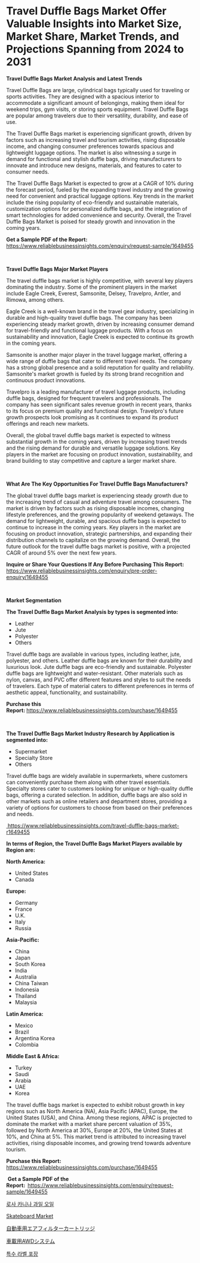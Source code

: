 <p><h1>Travel Duffle Bags Market Offer Valuable Insights into Market Size, Market Share, Market Trends, and Projections Spanning from 2024 to 2031</h1></p><p><strong>Travel Duffle Bags Market Analysis and Latest Trends</strong></p>
<p><p>Travel Duffle Bags are large, cylindrical bags typically used for traveling or sports activities. They are designed with a spacious interior to accommodate a significant amount of belongings, making them ideal for weekend trips, gym visits, or storing sports equipment. Travel Duffle Bags are popular among travelers due to their versatility, durability, and ease of use.</p><p>The Travel Duffle Bags market is experiencing significant growth, driven by factors such as increasing travel and tourism activities, rising disposable income, and changing consumer preferences towards spacious and lightweight luggage options. The market is also witnessing a surge in demand for functional and stylish duffle bags, driving manufacturers to innovate and introduce new designs, materials, and features to cater to consumer needs.</p><p>The Travel Duffle Bags Market is expected to grow at a CAGR of 10% during the forecast period, fueled by the expanding travel industry and the growing need for convenient and practical luggage options. Key trends in the market include the rising popularity of eco-friendly and sustainable materials, customization options for personalized duffle bags, and the integration of smart technologies for added convenience and security. Overall, the Travel Duffle Bags Market is poised for steady growth and innovation in the coming years.</p></p>
<p><strong>Get a Sample PDF of the Report:&nbsp;</strong> <a href="https://www.reliablebusinessinsights.com/enquiry/request-sample/1649455">https://www.reliablebusinessinsights.com/enquiry/request-sample/1649455</a></p>
<p>&nbsp;</p>
<p><strong>Travel Duffle Bags Major Market Players</strong></p>
<p><p>The travel duffle bags market is highly competitive, with several key players dominating the industry. Some of the prominent players in the market include Eagle Creek, Everest, Samsonite, Delsey, Travelpro, Antler, and Rimowa, among others.</p><p>Eagle Creek is a well-known brand in the travel gear industry, specializing in durable and high-quality travel duffle bags. The company has been experiencing steady market growth, driven by increasing consumer demand for travel-friendly and functional luggage products. With a focus on sustainability and innovation, Eagle Creek is expected to continue its growth in the coming years.</p><p>Samsonite is another major player in the travel luggage market, offering a wide range of duffle bags that cater to different travel needs. The company has a strong global presence and a solid reputation for quality and reliability. Samsonite's market growth is fueled by its strong brand recognition and continuous product innovations.</p><p>Travelpro is a leading manufacturer of travel luggage products, including duffle bags, designed for frequent travelers and professionals. The company has seen significant sales revenue growth in recent years, thanks to its focus on premium quality and functional design. Travelpro's future growth prospects look promising as it continues to expand its product offerings and reach new markets.</p><p>Overall, the global travel duffle bags market is expected to witness substantial growth in the coming years, driven by increasing travel trends and the rising demand for durable and versatile luggage solutions. Key players in the market are focusing on product innovation, sustainability, and brand building to stay competitive and capture a larger market share.</p></p>
<p>&nbsp;</p>
<p><strong>What Are The Key Opportunities For Travel Duffle Bags Manufacturers?</strong></p>
<p><p>The global travel duffle bags market is experiencing steady growth due to the increasing trend of casual and adventure travel among consumers. The market is driven by factors such as rising disposable incomes, changing lifestyle preferences, and the growing popularity of weekend getaways. The demand for lightweight, durable, and spacious duffle bags is expected to continue to increase in the coming years. Key players in the market are focusing on product innovation, strategic partnerships, and expanding their distribution channels to capitalize on the growing demand. Overall, the future outlook for the travel duffle bags market is positive, with a projected CAGR of around 5% over the next few years.</p></p>
<p><strong>Inquire or Share Your Questions If Any Before Purchasing This Report:</strong> <a href="https://www.reliablebusinessinsights.com/enquiry/pre-order-enquiry/1649455">https://www.reliablebusinessinsights.com/enquiry/pre-order-enquiry/1649455</a></p>
<p>&nbsp;</p>
<p><strong>Market Segmentation</strong></p>
<p><strong>The Travel Duffle Bags Market Analysis by types is segmented into:</strong></p>
<p><ul><li>Leather</li><li>Jute</li><li>Polyester</li><li>Others</li></ul></p>
<p><p>Travel duffle bags are available in various types, including leather, jute, polyester, and others. Leather duffle bags are known for their durability and luxurious look. Jute duffle bags are eco-friendly and sustainable. Polyester duffle bags are lightweight and water-resistant. Other materials such as nylon, canvas, and PVC offer different features and styles to suit the needs of travelers. Each type of material caters to different preferences in terms of aesthetic appeal, functionality, and sustainability.</p></p>
<p><strong>Purchase this Report:&nbsp;</strong><a href="https://www.reliablebusinessinsights.com/purchase/1649455">https://www.reliablebusinessinsights.com/purchase/1649455</a></p>
<p>&nbsp;</p>
<p><strong>The Travel Duffle Bags Market Industry Research by Application is segmented into:</strong></p>
<p><ul><li>Supermarket</li><li>Specialty Store</li><li>Others</li></ul></p>
<p><p>Travel duffle bags are widely available in supermarkets, where customers can conveniently purchase them along with other travel essentials. Specialty stores cater to customers looking for unique or high-quality duffle bags, offering a curated selection. In addition, duffle bags are also sold in other markets such as online retailers and department stores, providing a variety of options for customers to choose from based on their preferences and needs.</p></p>
<p><a href="https://www.reliablebusinessinsights.com/travel-duffle-bags-market-r1649455">&nbsp;https://www.reliablebusinessinsights.com/travel-duffle-bags-market-r1649455</a></p>
<p><strong>In terms of Region, the Travel Duffle Bags Market Players available by Region are:</strong></p>
<p>
    <p> <strong> North America: </strong>
        <ul>
            <li>United States</li>
            <li>Canada</li>
        </ul>
        </p> 
    <p> <strong> Europe: </strong>
        <ul>
            <li>Germany</li>
            <li>France</li>
            <li>U.K.</li>
            <li>Italy</li>
            <li>Russia</li>
        </ul>
        </p> 
    <p> <strong> Asia-Pacific: </strong>
        <ul>
            <li>China</li>
            <li>Japan</li>
            <li>South Korea</li>
            <li>India</li>
            <li>Australia</li>
            <li>China Taiwan</li>
            <li>Indonesia</li>
            <li>Thailand</li>
            <li>Malaysia</li>
        </ul>
        </p> 
    <p> <strong> Latin America: </strong>
        <ul>
            <li>Mexico</li>
            <li>Brazil</li>
            <li>Argentina Korea</li>
            <li>Colombia</li>
        </ul>
        </p> 
    <p> <strong> Middle East & Africa: </strong>
        <ul>
            <li>Turkey</li>
            <li>Saudi</li>
            <li>Arabia</li>
            <li>UAE</li>
            <li>Korea</li>
        </ul>
    </p>
    </p>
<p><p>The travel duffle bags market is expected to exhibit robust growth in key regions such as North America (NA), Asia Pacific (APAC), Europe, the United States (USA), and China. Among these regions, APAC is projected to dominate the market with a market share percent valuation of 35%, followed by North America at 30%, Europe at 20%, the United States at 10%, and China at 5%. This market trend is attributed to increasing travel activities, rising disposable incomes, and growing trend towards adventure tourism.</p></p>
<p><strong>Purchase this Report: </strong><a href="https://www.reliablebusinessinsights.com/purchase/1649455">https://www.reliablebusinessinsights.com/purchase/1649455</a></p>
<p>&nbsp;<strong>Get a Sample PDF of the Report:&nbsp;&nbsp;</strong><a href="https://www.reliablebusinessinsights.com/enquiry/request-sample/1649455">https://www.reliablebusinessinsights.com/enquiry/request-sample/1649455</a></p>
<p><strong></strong></p>
<p><p><a href="https://github.com/Hubertstyenger6685/Market-Research-Report-List-2/blob/main/6685488148684.md">로사 카니나 과일 오일</a></p><p><a href="https://github.com/angeliabkratze/Market-Research-Report-List-1/blob/main/skateboard-market.md">Skateboard Market</a></p><p><a href="https://github.com/KaydenJohns1964/Market-Research-Report-List-2/blob/main/6103440140809.md">自動車用エアフィルターカートリッジ</a></p><p><a href="https://github.com/decker5351/Market-Research-Report-List-1/blob/main/9766972140810.md">車載用AWDシステム</a></p><p><a href="https://github.com/anton65482023/Market-Research-Report-List-1/blob/main/2257036148685.md">특수 라벨 포장</a></p></p>